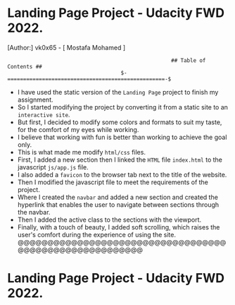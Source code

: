 # Landing Page Project - Udacity FWD 2022.

[Author:] vk0x65 - [ Mostafa Mohamed ]

                                                        ## Table of Contents ##
                                        $-==================================================-$
* I have used the static version of the `Landing Page` project to finish my assignment.
* So I started modifying the project by converting it from a static site to an `interactive site`.
* But first, I decided to modify some colors and formats to suit my taste, for the comfort of my eyes while working.
* I believe that working with fun is better than working to achieve the goal only.
* This is what made me modify `html/css` files.
* First, I added a new section then I linked the `HTML` file `index.html` to the javascript `js/app.js` file.
* I also added a `favicon` to the browser tab next to the title of the website.
* Then I modified the javascript file to meet the requirements of the project.
* Where I created the `navbar` and added a new section and created the hyperlink that enables the user to navigate between sections through the navbar.
* Then I added the active class to the sections with the viewport.
* Finally, with a touch of beauty, I added soft scrolling, which raises the user's comfort during the experience of using the site.
                                       @@@@@@@@@@@@@@@@@@@@@@@@@@@@@@@@@@@@@@@@@@@@@@@@@@@@@@@@
# Landing Page Project - Udacity FWD 2022.